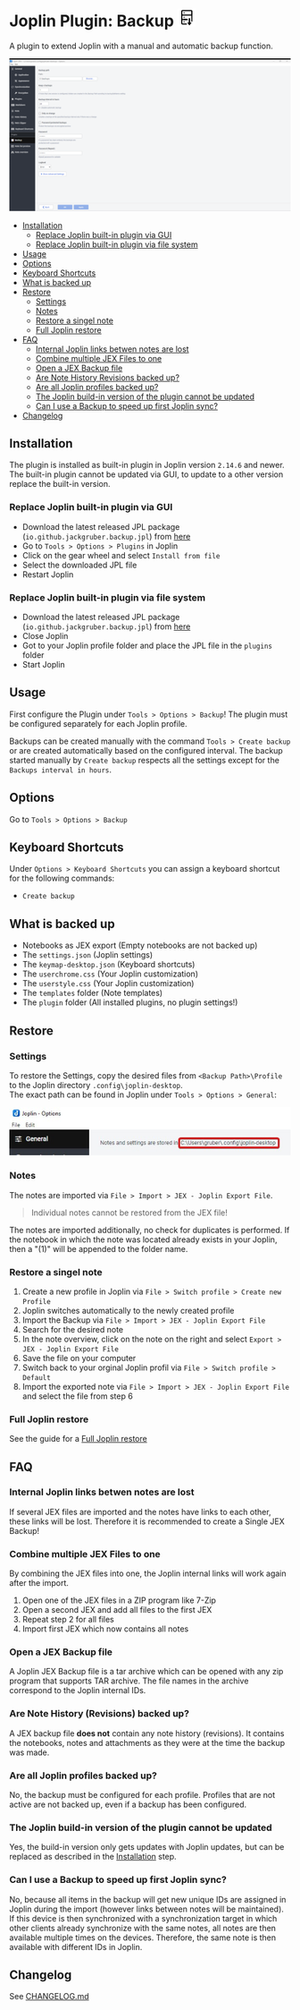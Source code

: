 # Joplin Plugin: Backup <img src=img/icon_32.png>

A plugin to extend Joplin with a manual and automatic backup function.

<!-- markdownlint-disable MD033 -->
<!-- markdownlint-disable MD028 -->
<!-- markdownlint-disable MD007 -->

<img src=img/main.png>

<!-- prettier-ignore-start -->
<!-- TOC depthfrom:2 orderedlist:false -->

- [Installation](#installation)
    - [Replace Joplin built-in plugin via GUI](#replace-joplin-built-in-plugin-via-gui)
    - [Replace Joplin built-in plugin via file system](#replace-joplin-built-in-plugin-via-file-system)
- [Usage](#usage)
- [Options](#options)
- [Keyboard Shortcuts](#keyboard-shortcuts)
- [What is backed up](#what-is-backed-up)
- [Restore](#restore)
    - [Settings](#settings)
    - [Notes](#notes)
    - [Restore a singel note](#restore-a-singel-note)
    - [Full Joplin restore](#full-joplin-restore)
- [FAQ](#faq)
    - [Internal Joplin links betwen notes are lost](#internal-joplin-links-betwen-notes-are-lost)
    - [Combine multiple JEX Files to one](#combine-multiple-jex-files-to-one)
    - [Open a JEX Backup file](#open-a-jex-backup-file)
    - [Are Note History Revisions backed up?](#are-note-history-revisions-backed-up)
    - [Are all Joplin profiles backed up?](#are-all-joplin-profiles-backed-up)
    - [The Joplin build-in version of the plugin cannot be updated](#the-joplin-build-in-version-of-the-plugin-cannot-be-updated)
    - [Can I use a Backup to speed up first Joplin sync?](#can-i-use-a-backup-to-speed-up-first-joplin-sync)
- [Changelog](#changelog)

<!-- /TOC -->
<!-- prettier-ignore-end -->

## Installation

The plugin is installed as built-in plugin in Joplin version `2.14.6` and newer.
The built-in plugin cannot be updated via GUI, to update to a other version replace the built-in version.

### Replace Joplin built-in plugin via GUI

- Download the latest released JPL package (`io.github.jackgruber.backup.jpl`) from [here](https://github.com/JackGruber/joplin-plugin-backup/releases/latest)
- Go to `Tools > Options > Plugins` in Joplin
- Click on the gear wheel and select `Install from file`
- Select the downloaded JPL file
- Restart Joplin

### Replace Joplin built-in plugin via file system

- Download the latest released JPL package (`io.github.jackgruber.backup.jpl`) from [here](https://github.com/JackGruber/joplin-plugin-backup/releases/latest)
- Close Joplin
- Got to your Joplin profile folder and place the JPL file in the `plugins` folder
- Start Joplin

## Usage

First configure the Plugin under `Tools > Options > Backup`!
The plugin must be configured separately for each Joplin profile.

Backups can be created manually with the command `Tools > Create backup` or are created automatically based on the configured interval.
The backup started manually by `Create backup` respects all the settings except for the `Backups interval in hours`.

## Options

Go to `Tools > Options > Backup`

## Keyboard Shortcuts

Under `Options > Keyboard Shortcuts` you can assign a keyboard shortcut for the following commands:

- `Create backup`

## What is backed up

- Notebooks as JEX export (Empty notebooks are not backed up)
- The `settings.json` (Joplin settings)
- The `keymap-desktop.json` (Keyboard shortcuts)
- The `userchrome.css` (Your Joplin customization)
- The `userstyle.css` (Your Joplin customization)
- The `templates` folder (Note templates)
- The `plugin` folder (All installed plugins, no plugin settings!)

## Restore

### Settings

To restore the Settings, copy the desired files from `<Backup Path>\Profile` to the Joplin directory `.config\joplin-desktop`.  
The exact path can be found in Joplin under `Tools > Options > General`:

<img src=img/joplin_path_in_gui.jpg>

### Notes

The notes are imported via `File > Import > JEX - Joplin Export File`.

> Individual notes cannot be restored from the JEX file!

The notes are imported additionally, no check for duplicates is performed.
If the notebook in which the note was located already exists in your Joplin, then a "(1)" will be appended to the folder name.

### Restore a singel note

1. Create a new profile in Joplin via `File > Switch profile > Create new Profile`
2. Joplin switches automatically to the newly created profile
3. Import the Backup via `File > Import > JEX - Joplin Export File`
4. Search for the desired note
5. In the note overview, click on the note on the right and select `Export > JEX - Joplin Export File`
6. Save the file on your computer
7. Switch back to your orginal Joplin profil via `File > Switch profile > Default`
8. Import the exported note via `File > Import > JEX - Joplin Export File` and select the file from step 6

### Full Joplin restore

See the guide for a [Full Joplin restore](FULLRESTORE.md)

## FAQ

### Internal Joplin links betwen notes are lost

If several JEX files are imported and the notes have links to each other, these links will be lost.
Therefore it is recommended to create a Single JEX Backup!

### Combine multiple JEX Files to one

By combining the JEX files into one, the Joplin internal links will work again after the import.

1. Open one of the JEX files in a ZIP program like 7-Zip
2. Open a second JEX and add all files to the first JEX
3. Repeat step 2 for all files
4. Import first JEX which now contains all notes

### Open a JEX Backup file

A Joplin JEX Backup file is a tar archive which can be opened with any zip program that supports TAR archive.
The file names in the archive correspond to the Joplin internal IDs.

### Are Note History (Revisions) backed up?

A JEX backup file **does not** contain any note history (revisions). It contains the notebooks, notes and attachments as they were at the time the backup was made.

### Are all Joplin profiles backed up?

No, the backup must be configured for each profile.
Profiles that are not active are not backed up, even if a backup has been configured.

### The Joplin build-in version of the plugin cannot be updated

Yes, the build-in version only gets updates with Joplin updates, but can be replaced as described in the [Installation](#installation) step.

### Can I use a Backup to speed up first Joplin sync?

No, because all items in the backup will get new unique IDs are assigned in Joplin during the import (however links between notes will be maintained).
If this device is then synchronized with a synchronization target in which other clients already synchronize with the same notes, all notes are then available multiple times on the devices.
Therefore, the same note is then available with different IDs in Joplin.

## Changelog

See [CHANGELOG.md](CHANGELOG.md)

